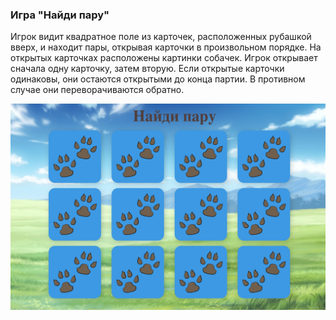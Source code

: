 ### Игра "Найди пару"

Игрок видит квадратное поле из карточек, расположенных рубашкой вверх, и находит пары, открывая карточки в произвольном порядке. На открытых карточках расположены картинки собачек. Игрок открывает сначала одну карточку, затем вторую. Если открытые карточки одинаковы, они остаются открытыми до конца партии. В противном случае они переворачиваются обратно.

![Начальное состояние в игре](./img/screen.png)
